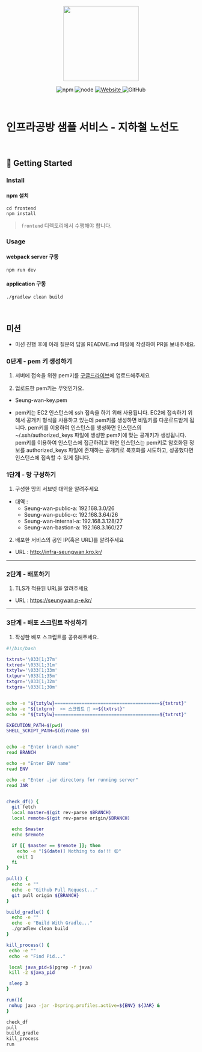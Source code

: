 <p align="center">
    <img width="200px;" src="https://raw.githubusercontent.com/woowacourse/atdd-subway-admin-frontend/master/images/main_logo.png"/>
</p>
<p align="center">
  <img alt="npm" src="https://img.shields.io/badge/npm-%3E%3D%205.5.0-blue">
  <img alt="node" src="https://img.shields.io/badge/node-%3E%3D%209.3.0-blue">
  <a href="https://edu.nextstep.camp/c/R89PYi5H" alt="nextstep atdd">
    <img alt="Website" src="https://img.shields.io/website?url=https%3A%2F%2Fedu.nextstep.camp%2Fc%2FR89PYi5H">
  </a>
  <img alt="GitHub" src="https://img.shields.io/github/license/next-step/atdd-subway-service">
</p>

<br>

# 인프라공방 샘플 서비스 - 지하철 노선도

<br>

## 🚀 Getting Started

### Install

#### npm 설치

```
cd frontend
npm install
```

> `frontend` 디렉토리에서 수행해야 합니다.

### Usage

#### webpack server 구동

```
npm run dev
```

#### application 구동

```
./gradlew clean build
```

<br>

## 미션

- 미션 진행 후에 아래 질문의 답을 README.md 파일에 작성하여 PR을 보내주세요.

### 0단계 - pem 키 생성하기

1. 서버에 접속을 위한 pem키를 [구글드라이브](https://drive.google.com/drive/folders/1dZiCUwNeH1LMglp8dyTqqsL1b2yBnzd1?usp=sharing)에 업로드해주세요

2. 업로드한 pem키는 무엇인가요.

- Seung-wan-key.pem

- pem키는 EC2 인스턴스에 ssh 접속을 하기 위해 사용됩니다. EC2에 접속하기 위해서 공개키 형식을 사용하고 있는데 pem키를 생성하면 비밀키를 다운로드받게 됩니다. pem키를 이용하여 인스턴스를 생성하면 인스턴스의 ~/.ssh/authorized_keys 파일에 생성한 pem키에 맞는 공개키가 생성됩니다.
  pem키를 이용하여 인스턴스에 접근하려고 하면 인스턴스는 pem키로 암호화된 정보를 authorized_keys 파일에 존재하는 공개키로 복호화를 시도하고, 성공했다면 인스턴스에 접속할 수 있게 됩니다.

### 1단계 - 망 구성하기

1. 구성한 망의 서브넷 대역을 알려주세요

- 대역 :
  - Seung-wan-public-a: 192.168.3.0/26
  - Seung-wan-public-c: 192.168.3.64/26
  - Seung-wan-internal-a: 192.168.3.128/27
  - Seung-wan-bastion-a: 192.168.3.160/27

2. 배포한 서비스의 공인 IP(혹은 URL)를 알려주세요

- URL : http://infra-seungwan.kro.kr/

---

### 2단계 - 배포하기

1. TLS가 적용된 URL을 알려주세요

- URL : https://seungwan.p-e.kr/

---

### 3단계 - 배포 스크립트 작성하기

1. 작성한 배포 스크립트를 공유해주세요.

```bash
#!/bin/bash

txtrst='\033[1;37m'
txtred='\033[1;31m'
txtylw='\033[1;33m'
txtpur='\033[1;35m'
txtgrn='\033[1;32m'
txtgra='\033[1;30m'


echo -e "${txtylw}=======================================${txtrst}"
echo -e "${txtgrn}  << 스크립트 🧐 >>${txtrst}"
echo -e "${txtylw}=======================================${txtrst}"

EXECUTION_PATH=$(pwd)
SHELL_SCRIPT_PATH=$(dirname $0)


echo -e "Enter branch name"
read BRANCH

echo -e "Enter ENV name"
read ENV

echo -e "Enter .jar directory for running server"
read JAR


check_df() {
  git fetch
  local master=$(git rev-parse $BRANCH)
  local remote=$(git rev-parse origin/$BRANCH)

  echo $master
  echo $remote

  if [[ $master == $remote ]]; then
    echo -e "[$(date)] Nothing to do!!! 😫"
    exit 1
  fi
}

pull() {
  echo -e ""
  echo -e "Github Pull Request..."
  git pull origin ${BRANCH}
}

build_gradle() {
  echo -e ""
  echo -e "Build With Gradle..."
  ./gradlew clean build
}

kill_process() {
 echo -e ""
 echo -e "Find Pid..."

 local java_pid=$(pgrep -f java)
 kill -2 $java_pid

 sleep 3
}

run(){
 nohup java -jar -Dspring.profiles.active=${ENV} ${JAR} &
}

check_df
pull
build_gradle
kill_process
run
```
